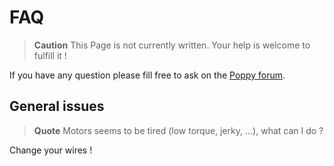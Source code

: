 # FAQ

> **Caution** This Page is not currently written. Your help is welcome to fulfill it !

If you have any question please fill free to ask on the [Poppy forum](https://forum.poppy-project.org).

## General issues
> **Quote** Motors seems to be tired (low torque, jerky, ...), what can I do ?

Change your wires !
